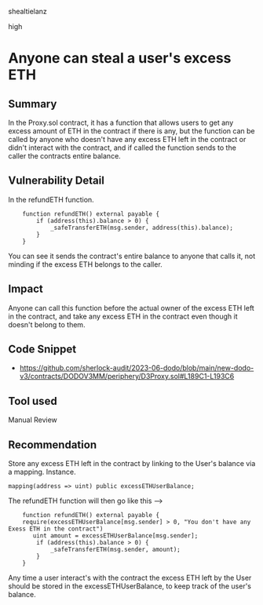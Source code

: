 shealtielanz

high

# Anyone can steal a user's excess ETH

## Summary
In the Proxy.sol contract, it has a function that allows users to get any excess amount of ETH in the contract if there is any, but the function can be called by anyone who doesn't have any excess ETH left in the contract or didn't interact with the contract, and if called the function sends to the caller the contracts entire balance.
## Vulnerability Detail
In the refundETH function.
```solidity
    function refundETH() external payable {
        if (address(this).balance > 0) {
            _safeTransferETH(msg.sender, address(this).balance);
        }
    }
```
You can see it sends the contract's entire balance to anyone that calls it, not minding if the excess ETH belongs to the caller.
## Impact
Anyone can call this function before the actual owner of the excess ETH left in the contract, and take any excess ETH in the contract even though it doesn't belong to them.
## Code Snippet
- https://github.com/sherlock-audit/2023-06-dodo/blob/main/new-dodo-v3/contracts/DODOV3MM/periphery/D3Proxy.sol#L189C1-L193C6
## Tool used

Manual Review

## Recommendation
Store any excess ETH left in the contract by linking to the User's balance via a mapping.
Instance.
```solidity
mapping(address => uint) public excessETHUserBalance;
```
The refundETH function will then go like this -->
```solidity
    function refundETH() external payable {
    require(excessETHUserBalance[msg.sender] > 0, "You don't have any Exess ETH in the contract")
       uint amount = excessETHUserBalance[msg.sender];
        if (address(this).balance > 0) {
            _safeTransferETH(msg.sender, amount);
        }
    }
```

Any time a user interact's with the contract the excess ETH left by the User should be stored in the excessETHUserBalance, to keep track of the user's balance.